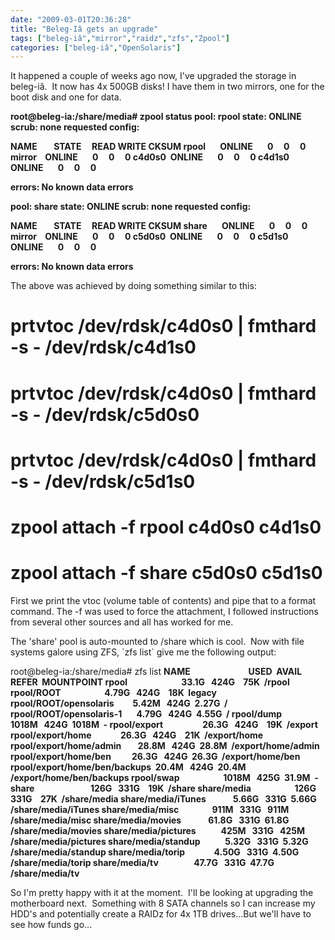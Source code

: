 ```yaml
---
date: "2009-03-01T20:36:28"
title: "Beleg-Iâ gets an upgrade"
tags: ["beleg-iâ","mirror","raidz","zfs","Zpool"]
categories: ["beleg-iâ","OpenSolaris"]
---
```


It happened a couple of weeks ago now, I've upgraded the storage in beleg-iâ.  It now has 4x 500GB disks!
I have them in two mirrors, one for the boot disk and one for data.


**root@beleg-ia:/share/media# zpool status
pool: rpool
state: ONLINE
scrub: none requested
config:**



**NAME        STATE     READ WRITE CKSUM
rpool       ONLINE       0     0     0
mirror    ONLINE       0     0     0
c4d0s0  ONLINE       0     0     0
c4d1s0  ONLINE       0     0     0**


**errors: No known data errors**





**pool: share
state: ONLINE
scrub: none requested
config:**



**NAME        STATE     READ WRITE CKSUM
share       ONLINE       0     0     0
mirror    ONLINE       0     0     0
c5d0s0  ONLINE       0     0     0
c5d1s0  ONLINE       0     0     0**


**errors: No known data errors**



The above was achieved by doing something similar to this:
# prtvtoc /dev/rdsk/c4d0s0 | fmthard -s - /dev/rdsk/c4d1s0
# prtvtoc /dev/rdsk/c4d0s0 | fmthard -s - /dev/rdsk/c5d0s0
# prtvtoc /dev/rdsk/c4d0s0 | fmthard -s - /dev/rdsk/c5d1s0
# zpool attach -f rpool c4d0s0 c4d1s0
# zpool attach -f share c5d0s0 c5d1s0

First we print the vtoc (volume table of contents) and pipe that to a format command.
The -f was used to force the attachment, I followed instructions from several other sources and all has worked for me.

The 'share' pool is auto-mounted to /share which is cool.  Now with file systems galore using ZFS, \`zfs list\` give me the following output:


root@beleg-ia:/share/media# zfs list
**NAME                            USED  AVAIL  REFER  MOUNTPOINT
rpool                          33.1G   424G    75K  /rpool
rpool/ROOT                     4.79G   424G    18K  legacy
rpool/ROOT/opensolaris         5.42M   424G  2.27G  /
rpool/ROOT/opensolaris-1       4.79G   424G  4.55G  /
rpool/dump                     1018M   424G  1018M  -
rpool/export                   26.3G   424G    19K  /export
rpool/export/home              26.3G   424G    21K  /export/home
rpool/export/home/admin        28.8M   424G  28.8M  /export/home/admin
rpool/export/home/ben          26.3G   424G  26.3G  /export/home/ben
rpool/export/home/ben/backups  20.4M   424G  20.4M  /export/home/ben/backups
rpool/swap                     1018M   425G  31.9M  -
share                           126G   331G    19K  /share
share/media                     126G   331G    27K  /share/media
share/media/iTunes             5.66G   331G  5.66G  /share/media/iTunes
share/media/misc                911M   331G   911M  /share/media/misc
share/media/movies             61.8G   331G  61.8G  /share/media/movies
share/media/pictures            425M   331G   425M  /share/media/pictures
share/media/standup            5.32G   331G  5.32G  /share/media/standup
share/media/torip              4.50G   331G  4.50G  /share/media/torip
share/media/tv                 47.7G   331G  47.7G  /share/media/tv**

So I'm pretty happy with it at the moment.  I'll be looking at upgrading the motherboard next.  Something with 8 SATA channels so I can increase my HDD's and potentially create a RAIDz for 4x 1TB drives...But we'll have to see how funds go...
